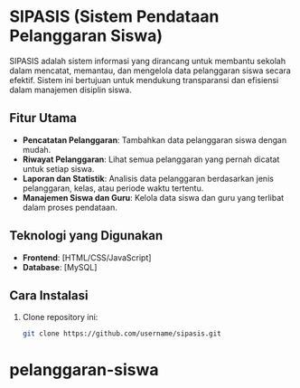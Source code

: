 # SIPASIS (Sistem Pendataan Pelanggaran Siswa)

SIPASIS adalah sistem informasi yang dirancang untuk membantu sekolah dalam mencatat, memantau, dan mengelola data pelanggaran siswa secara efektif. Sistem ini bertujuan untuk mendukung transparansi dan efisiensi dalam manajemen disiplin siswa.

## Fitur Utama
- **Pencatatan Pelanggaran**: Tambahkan data pelanggaran siswa dengan mudah.
- **Riwayat Pelanggaran**: Lihat semua pelanggaran yang pernah dicatat untuk setiap siswa.
- **Laporan dan Statistik**: Analisis data pelanggaran berdasarkan jenis pelanggaran, kelas, atau periode waktu tertentu.
- **Manajemen Siswa dan Guru**: Kelola data siswa dan guru yang terlibat dalam proses pendataan.

## Teknologi yang Digunakan
- **Frontend**: [HTML/CSS/JavaScript]
- **Database**: [MySQL] 

## Cara Instalasi
1. Clone repository ini:
   ```bash
   git clone https://github.com/username/sipasis.git
# pelanggaran-siswa
